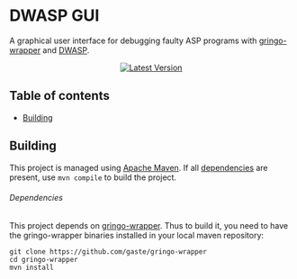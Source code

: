 # DWASP GUI
A graphical user interface for debugging faulty ASP programs with [gringo-wrapper](https://github.com/gaste/gringo-wrapper) and [DWASP](https://github.com/gaste/wasp).

<p align="center">
<a href="https://github.com/gaste/dwasp-gui/releases/latest"><img src="https://img.shields.io/github/release/gaste/dwasp-gui.svg" alt="Latest Version"></img></a>
</p>


## Table of contents
 - [Building](#building)

## Building
This project is managed using [Apache Maven](https://maven.apache.org/). If all [dependencies](#dependencies) are present, use `mvn compile` to build the project.

###### Dependencies
This project depends on [gringo-wrapper](https://github.com/gaste/gringo-wrapper). Thus to build it, you need to have the gringo-wrapper binaries installed in your local maven repository:

```
git clone https://github.com/gaste/gringo-wrapper
cd gringo-wrapper
mvn install
```
